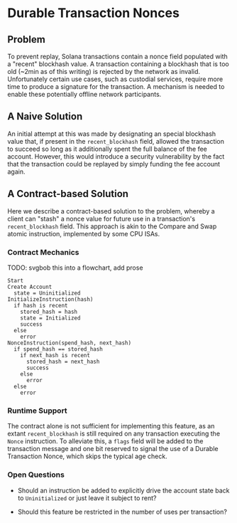# Durable Transaction Nonces

## Problem

To prevent replay, Solana transactions contain a nonce field populated with a
"recent" blockhash value. A transaction containing a blockhash that is too old
(~2min as of this writing) is rejected by the network as invalid. Unfortunately
certain use cases, such as custodial services, require more time to produce a
signature for the transaction. A mechanism is needed to enable these potentially
offline network participants.

## A Naive Solution

An initial attempt at this was made by designating an special blockhash value
that, if present in the `recent_blockhash` field, allowed the transaction to
succeed so long as it additionally spent the full balance of the fee account.
However, this would introduce a security vulnerability by the fact that the
transaction could be replayed by simply funding the fee account again.

## A Contract-based Solution

Here we describe a contract-based solution to the problem, whereby a client can
"stash" a nonce value for future use in a transaction's `recent_blockhash`
field. This approach is akin to the Compare and Swap atomic instruction,
implemented by some CPU ISAs.

### Contract Mechanics

TODO: svgbob this into a flowchart, add prose

```text
Start
Create Account
  state = Uninitialized
InitializeInstruction(hash)
  if hash is recent
    stored_hash = hash
    state = Initialized
    success
  else
    error
NonceInstruction(spend_hash, next_hash)
  if spend_hash == stored_hash
    if next_hash is recent
      stored_hash = next_hash
      success
    else
      error
  else
    error
```

### Runtime Support

The contract alone is not sufficient for implementing this feature, as an extant
`recent_blockhash` is still required on any transaction executing the `Nonce`
instruction. To alleviate this, a `flags` field will be added to the transaction
message and one bit reserved to signal the use of a Durable Transaction Nonce,
which skips the typical age check.

### Open Questions

* Should an instruction be added to explicitly drive the account state back to
`Uninitialized` or just leave it subject to rent?

* Should this feature be restricted in the number of uses per transaction?
